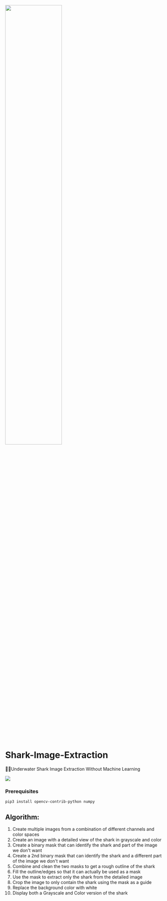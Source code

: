 <img src="https://bryanflood.ie/img/shark1.png" display="inline-block"
    margin-left=" auto"
    margin-right=" auto"
    width="60%" ></img>

# Shark-Image-Extraction
🦈🔬Underwater Shark Image Extraction Without Machine Learning  
  
<a href="https://colab.research.google.com/drive/14aiSCqNhaH5_-1Qy7zlUOvh5foAG-k2I"><img src="https://colab.research.google.com/assets/colab-badge.svg"></a>
### Prerequisites
```
pip3 install opencv-contrib-python numpy
```
## Algorithm:
1. Create multiple images from a combination of different channels and color spaces
2. Create an image with a detailed view of the shark in grayscale and color 
3. Create a binary mask that can identify the shark and part of the image we don't want 
4. Create a 2nd binary mask that can identify the shark and a different part of the image we don't want 
5. Combine and clean the two masks to get a rough outline of the shark
6. Fill the outline/edges so that it can actually be used as a mask
7. Use the mask to extract only the shark from the detailed image
8. Crop the image to only contain the shark using the mask as a guide
9. Replace the background color with white
10. Display both a Grayscale and Color version of the shark  

